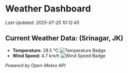 
# Weather Dashboard

_Last Updated: 2025-07-25 10:12:45_

## Current Weather Data: (Srinagar, JK)
- **Temperature:** 28.5 °C ![Temperature Badge](https://img.shields.io/badge/Temperature-Medium%20Temp-green)
- **Wind Speed:** 4.7 km/h ![Wind Speed Badge](https://img.shields.io/badge/Wind%20Speed-Light%20Wind-blue)

*Powered by Open-Meteo API*
